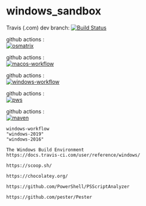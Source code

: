 # windows_sandbox

Travis (.com) dev branch:
[![Build Status](https://travis-ci.com/githubfoam/windows_sandbox.svg?branch=master)](https://travis-ci.com/githubfoam/windows_sandbox)  

github actions :  
[![osmatrix](https://github.com/githubfoam/windows_sandbox/workflows/osmatrix/badge.svg)](https://github.com/githubfoam/windows_sandbox/actions?query=workflow%3A%22osmatrix%22+branch%3Afeature_githubactions)  

github actions :  
[![macos-workflow](https://github.com/githubfoam/windows_sandbox/workflows/macos-workflow/badge.svg)](https://github.com/githubfoam/windows_sandbox/actions?query=workflow%3A%22macos-workflow%22+branch%3Afeature_githubactions)  

github actions :  
[![windows-workflow](https://github.com/githubfoam/windows_sandbox/workflows/windows-workflow/badge.svg)](https://github.com/githubfoam/windows_sandbox/actions?query=workflow%3A%22windows-workflow%22+branch%3Afeature_githubactions)  

github actions :  
[![pws](https://github.com/githubfoam/windows_sandbox/workflows/pws/badge.svg)](https://github.com/githubfoam/windows_sandbox/actions?query=workflow%3A%22pws%22+branch%3Afeature_githubactions)  

github actions :  
[![maven](https://github.com/githubfoam/windows_sandbox/workflows/maven/badge.svg)](https://github.com/githubfoam/windows_sandbox/actions?query=workflow%3A%22maven%22+branch%3Afeature_githubactions)  

~~~
windows-workflow
"windows-2019"
"windows-2016"   
~~~
~~~
The Windows Build Environment
https://docs.travis-ci.com/user/reference/windows/

https://scoop.sh/

https://chocolatey.org/

https://github.com/PowerShell/PSScriptAnalyzer

https://github.com/pester/Pester

~~~

